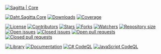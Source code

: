 [![Sagitta | Core](https://raw.githubusercontent.com/daht-x/sagitta-core/main/readme.png)](https://github.com/daht-x "By @daht-x")

[nuget]: https://www.nuget.org/packages/Daht.Sagitta.Core

[![Daht.Sagitta.Core](https://img.shields.io/nuget/v/Daht.Sagitta.Core?style=for-the-badge&logo=nuget&logoColor=FFFFFF&label=DAHT.SAGITTA.CORE&labelColor=000000&color=7950F2)][nuget]
[![Downloads](https://img.shields.io/nuget/dt/Daht.Sagitta.Core?style=for-the-badge&logo=nuget&logoColor=FFFFFF&label=DOWNLOADS&labelColor=000000&color=7950F2)][nuget]
[![Coverage](https://img.shields.io/codecov/c/github/daht-x/sagitta-core?style=for-the-badge&logo=codecov&logoColor=FFFFFF&label=COVERAGE&labelColor=000000&color=7950F2)](https://app.codecov.io/gh/daht-x/sagitta-core)

[github]: https://github.com/daht-x/sagitta-core

[![License](https://img.shields.io/github/license/daht-x/sagitta-core?style=for-the-badge&logo=github&logoColor=FFFFFF&label=LICENSE&labelColor=000000&color=228BE6)](https://github.com/daht-x/sagitta-core/blob/main/license)
[![Contributors](https://img.shields.io/github/contributors/daht-x/sagitta-core?style=for-the-badge&logo=github&logoColor=FFFFFF&label=CONTRIBUTORS&labelColor=000000&color=228BE6)](https://github.com/daht-x/sagitta-core/graphs/contributors)
[![Stars](https://img.shields.io/github/stars/daht-x/sagitta-core?style=for-the-badge&logo=github&logoColor=FFFFFF&label=STARS&labelColor=000000&color=228BE6)][github]
[![Forks](https://img.shields.io/github/forks/daht-x/sagitta-core?style=for-the-badge&logo=github&logoColor=FFFFFF&label=FORKS&labelColor=000000&color=228BE6)](https://github.com/daht-x/sagitta-core/forks)
[![Watchers](https://img.shields.io/github/watchers/daht-x/sagitta-core?style=for-the-badge&logo=github&logoColor=FFFFFF&label=WATCHERS&labelColor=000000&color=228BE6)](https://github.com/daht-x/sagitta-core/watchers)
[![Repository size](https://img.shields.io/github/repo-size/daht-x/sagitta-core?style=for-the-badge&logo=github&logoColor=FFFFFF&label=REPOSITORY%20SIZE&labelColor=000000&color=228BE6)][github]
[![Open issues](https://img.shields.io/github/issues-raw/daht-x/sagitta-core?style=for-the-badge&logo=github&logoColor=FFFFFF&label=OPEN%20ISSUES&labelColor=000000&color=228BE6)](https://github.com/daht-x/sagitta-core/issues?q=is%3Aopen+is%3Aissue)
[![Closed issues](https://img.shields.io/github/issues-closed-raw/daht-x/sagitta-core?style=for-the-badge&logo=github&logoColor=FFFFFF&label=CLOSED%20ISSUES&labelColor=000000&color=228BE6)](https://github.com/daht-x/sagitta-core/issues?q=is%3Aissue+is%3Aclosed)
[![Open pull requests](https://img.shields.io/github/issues-pr-raw/daht-x/sagitta-core?style=for-the-badge&logo=github&logoColor=FFFFFF&label=OPEN%20PULL%20REQUESTS&labelColor=000000&color=228BE6)](https://github.com/daht-x/sagitta-core/pulls?q=is%3Aopen+is%3Apr)
[![Closed pull requests](https://img.shields.io/github/issues-pr-closed-raw/daht-x/sagitta-core?style=for-the-badge&logo=github&logoColor=FFFFFF&label=CLOSED%20PULL%20REQUESTS&labelColor=000000&color=228BE6)](https://github.com/daht-x/sagitta-core/pulls?q=is%3Apr+is%3Aclosed)

[![Library](https://img.shields.io/github/actions/workflow/status/daht-x/sagitta-core/library.yaml?style=for-the-badge&logo=github-actions&logoColor=FFFFFF&label=LIBRARY&labelColor=000000)](https://github.com/daht-x/sagitta-core/actions/workflows/library.yaml)
[![Documentation](https://img.shields.io/github/actions/workflow/status/daht-x/sagitta-core/documentation.yaml?style=for-the-badge&logo=github-actions&logoColor=FFFFFF&label=DOCUMENTATION&labelColor=000000)](https://github.com/daht-x/sagitta-core/actions/workflows/documentation.yaml)
[![C# CodeQL](https://img.shields.io/github/actions/workflow/status/daht-x/sagitta-core/csharp-codeql.yaml?style=for-the-badge&logo=github-actions&logoColor=FFFFFF&label=C%23%20CODEQL&labelColor=000000)](https://github.com/daht-x/sagitta-core/actions/workflows/csharp-codeql.yaml)
[![JavaScript CodeQL](https://img.shields.io/github/actions/workflow/status/daht-x/sagitta-core/javascript-codeql.yaml?style=for-the-badge&logo=github-actions&logoColor=FFFFFF&label=JAVASCRIPT%20CODEQL&labelColor=000000)](https://github.com/daht-x/sagitta-core/actions/workflows/javascript-codeql.yaml)
